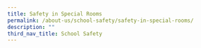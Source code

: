 ```yaml
---
title: Safety in Special Rooms
permalink: /about-us/school-safety/safety-in-special-rooms/
description: ""
third_nav_title: School Safety
---
```

